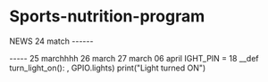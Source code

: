 # Sports-nutrition-program
NEWS
24 match ------






----- 25 marchhhh
26 march
27 march
06 april 
IGHT_PIN = 18 
__def turn_light_on(): 
, GPIO.lights) print("Light turned ON")

